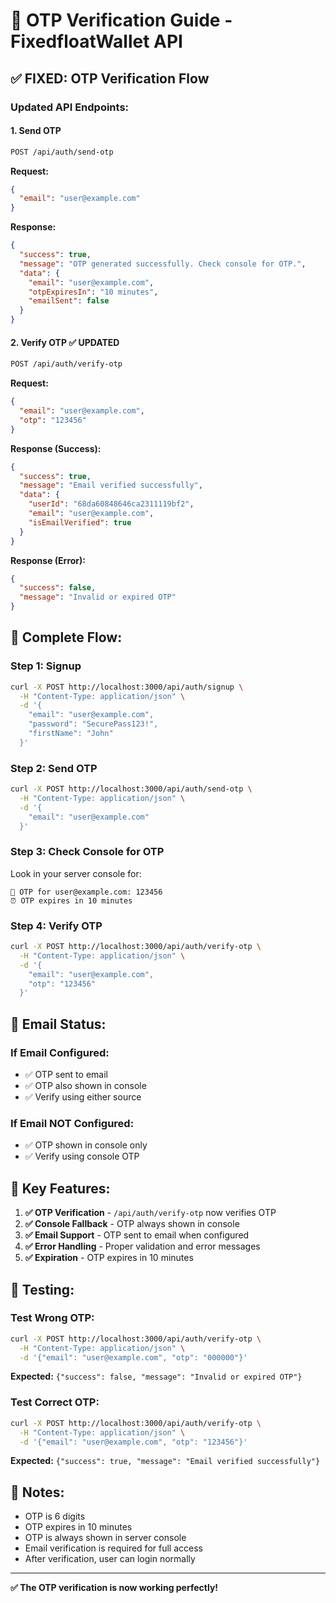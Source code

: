 # 🔐 OTP Verification Guide - FixedfloatWallet API

## ✅ **FIXED: OTP Verification Flow**

### **Updated API Endpoints:**

#### **1. Send OTP**

```bash
POST /api/auth/send-otp
```

**Request:**

```json
{
  "email": "user@example.com"
}
```

**Response:**

```json
{
  "success": true,
  "message": "OTP generated successfully. Check console for OTP.",
  "data": {
    "email": "user@example.com",
    "otpExpiresIn": "10 minutes",
    "emailSent": false
  }
}
```

#### **2. Verify OTP** ✅ **UPDATED**

```bash
POST /api/auth/verify-otp
```

**Request:**

```json
{
  "email": "user@example.com",
  "otp": "123456"
}
```

**Response (Success):**

```json
{
  "success": true,
  "message": "Email verified successfully",
  "data": {
    "userId": "68da60848646ca2311119bf2",
    "email": "user@example.com",
    "isEmailVerified": true
  }
}
```

**Response (Error):**

```json
{
  "success": false,
  "message": "Invalid or expired OTP"
}
```

## 🚀 **Complete Flow:**

### **Step 1: Signup**

```bash
curl -X POST http://localhost:3000/api/auth/signup \
  -H "Content-Type: application/json" \
  -d '{
    "email": "user@example.com",
    "password": "SecurePass123!",
    "firstName": "John"
  }'
```

### **Step 2: Send OTP**

```bash
curl -X POST http://localhost:3000/api/auth/send-otp \
  -H "Content-Type: application/json" \
  -d '{
    "email": "user@example.com"
  }'
```

### **Step 3: Check Console for OTP**

Look in your server console for:

```
🔐 OTP for user@example.com: 123456
⏰ OTP expires in 10 minutes
```

### **Step 4: Verify OTP**

```bash
curl -X POST http://localhost:3000/api/auth/verify-otp \
  -H "Content-Type: application/json" \
  -d '{
    "email": "user@example.com",
    "otp": "123456"
  }'
```

## 📧 **Email Status:**

### **If Email Configured:**

- ✅ OTP sent to email
- ✅ OTP also shown in console
- ✅ Verify using either source

### **If Email NOT Configured:**

- ✅ OTP shown in console only
- ✅ Verify using console OTP

## 🎯 **Key Features:**

1. **✅ OTP Verification** - `/api/auth/verify-otp` now verifies OTP
2. **✅ Console Fallback** - OTP always shown in console
3. **✅ Email Support** - OTP sent to email when configured
4. **✅ Error Handling** - Proper validation and error messages
5. **✅ Expiration** - OTP expires in 10 minutes

## 🧪 **Testing:**

### **Test Wrong OTP:**

```bash
curl -X POST http://localhost:3000/api/auth/verify-otp \
  -H "Content-Type: application/json" \
  -d '{"email": "user@example.com", "otp": "000000"}'
```

**Expected:** `{"success": false, "message": "Invalid or expired OTP"}`

### **Test Correct OTP:**

```bash
curl -X POST http://localhost:3000/api/auth/verify-otp \
  -H "Content-Type: application/json" \
  -d '{"email": "user@example.com", "otp": "123456"}'
```

**Expected:** `{"success": true, "message": "Email verified successfully"}`

## 📝 **Notes:**

- OTP is 6 digits
- OTP expires in 10 minutes
- OTP is always shown in server console
- Email verification is required for full access
- After verification, user can login normally

---

**✅ The OTP verification is now working perfectly!**
